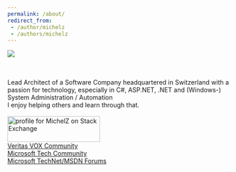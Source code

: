```yaml
---
permalink: /about/
redirect_from:
 - /author/michelz
 - /authors/michelz
---
```

<img src="https://www.gravatar.com/avatar/a2ba30975134053b3baf7b8e3dd82499?s=128" /><br />
<a href="https://twitter.com/MichelZ82" target="_blank"><i class="fa fa-twitter-square" aria-hidden="true" style="font-size: 200%; padding-right: 15px;"></i></a> <a href="https://www.linkedin.com/in/michelzehnder" target="_blank"><i class="fa fa-linkedin-square" aria-hidden="true" style="font-size: 200%; padding-right: 15px;"></i></a> <a href="https://www.github.com/michelz" target="_blank"><i class="fa fa-github-square" aria-hidden="true" style="font-size: 200%;"></i></a> <br />

Lead Architect of a Software Company headquartered in Switzerland with a passion for technology, especially in C#, ASP.NET, .NET and (Windows-) System Administration / Automation <br />
I enjoy helping others and learn through that. 
<br /><br />
<a href="https://stackexchange.com/users/1384929/michelz" target="_blank"><img src="https://stackexchange.com/users/flair/1384929.png" width="208" height="58" alt="profile for MichelZ on Stack Exchange" title="profile for MichelZ on Stack Exchange" /></a><br />
<a href="https://vox.veritas.com/t5/user/viewprofilepage/user-id/112961" target="_blank">Veritas VOX Community</a><br />
<a href="https://techcommunity.microsoft.com/t5/user/viewprofilepage/user-id/203404" target="_blank">Microsoft Tech Community</a><br />
<a href="https://social.msdn.microsoft.com/Profile/michelz" target="_blank">Microsoft TechNet/MSDN Forums</a>
